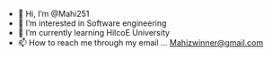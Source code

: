 - 👋 Hi, I’m @Mahi251
- 👀 I’m interested in Software engineering 
- 🌱 I’m currently learning HilcoE University
- 📫 How to reach me through my email ... Mahizwinner@gmail.com

<!---
Mahi251/Mahi251 is a ✨ special ✨ repository because its `README.md` (this file) appears on your GitHub profile.
You can click the Preview link to take a look at your changes.
--->
